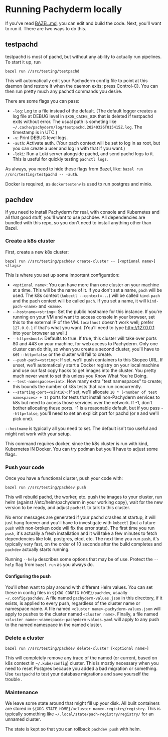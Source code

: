 # Running Pachyderm locally

If you've read [BAZEL.md](BAZEL.md), you can edit and build the code. Next, you'll want to run it.
There are two ways to do this.

## testpachd

testpachd is most of pachd, but without any ability to actually run pipelines. To start it up, run

    bazel run //src/testing/testpachd

This will automatically edit your Pachyderm config file to point at this daemon (and restore it when
the daemon exits; press Control-C). You can then run pretty much any pachctl commands you desire.

There are some flags you can pass:

- `-log`: Log to a file instead of the default. (The default logger creates a log file at DEBUG
  level in `$XDG_CACHE_DIR` that is deleted if testpachd exits without error. The usual path is
  someting like `~/.cache/pachyderm/log/testpachd.20240326T015415Z.log`. The timestamp is in UTC.)
- `-v`: Print DEBUG level logs.
- `-auth`: Activate auth. (Your pach context will be set to log in as root, but you can create a
  user and log in with that if you want.)
- `-loki`: Run a Loki server alongside pachd, and send pachd logs to it. This is useful for quickly
  testing `pachctl logs`.

As always, you need to hide these flags from Bazel, like:
`bazel run //src/testing/testpachd -- -auth`.

Docker is required, as `dockertestenv` is used to run postgres and minio.

## pachdev

If you need to install Pachyderm for real, with console and Kubernetes and all that good stuff,
you'll want to use pachdev. All dependencies are bundled with this repo, so you don't need to
install anything other than Bazel.

### Create a k8s cluster

First, create a new k8s cluster:

    bazel run //src/testing/pachdev create-cluster -- [<optional name>] <flags>

This is where you set up some important configuration:

- `<optional name>`: You can have more than one cluster on your machine at a time. This will be the
  name of it. If you don't set a name, `pach` will be used. The k8s context
  (`kubectl --context=...`) will be called `kind-pach` and the pach context will be called `pach`.
  If you set a name, it will `kind-pach-<name>` and `<name>`.
- `--hostname=<string>`: Set the public hostname for this instance. If you're running on your VM and
  want to access console in your browser, set this to the external IP of the VM. `localhost` doesn't
  work well; prefer `127.0.0.1` if that's what you want. (You'll need to type http://127.0.0.1 into
  your browser as well.)
- `--http=<bool>`: Defaults to true. If true, this cluster will take over ports 80 and 443 on your
  machine, for web access to Pachyderm. Only one cluster can do this, so when you create a second
  cluster, you'll have to set `--http=false` or the cluster will fail to create.
- `--push-path=<string>`: If set, we'll push containers to this Skopeo URL. If unset, we'll
  automatically start a Docker registry on your local machine and use our fast copy hacks to get
  images into the cluster. You pretty much never want to set this unless you Know What You're Doing.
- `--test-namespaces=<int>`: How many extra "test namespaces" to create; this bounds the number of
  k8s tests that can run concurrently.
- `--starting-port=<uint16>`: If set, we'll allocate `10 * (<number of test namespaces> + 1)` ports
  for tests that install non-Pachyderm services to k8s but need to access those services over the
  network. If -1, don't bother allocating these ports. -1 is a reasonable default, but if you pass
  `--http=false`, you'll need to set an explicit port for pachd (or `0` and we'll pick one).

`--hostname` is typically all you need to set. The default isn't too useful and might not work with
your setup.

This command requires docker, since the k8s cluster is run with kind, Kubernetes IN Docker. You can
try podman but you'll have to adjust some flags.

### Push your code

Once you have a functional cluster, push your code with:

    bazel run //src/testing/pachdev push

This will rebuild pachd, the worker, etc. push the images to your cluster, run helm (against
//etc/helm/pachyderm in your working copy), wait for the new version to be ready, and adjust
`pachctl` to talk to this cluster.

No error messages are generated if your pachd crashes at startup, it will just hang forever and
you'll have to investigate with `kubectl` (but a future `push` with non-broken code will fix the
error state). The first time you run `push`, it's actually a fresh installation and it will take a
few minutes to fetch dependencies like loki, postgres, etcd, etc. The next time you run `push`, it's
typically very fast, on the order of 10 seconds after the build completes and `pachdev` actually
starts running.

Running `--help` describes some options that may be of use. Protect the `--help` flag from
`bazel run` as you always do.

#### Configuring the push

You'll often want to play around with different Helm values. You can set these in config files in
`${XDG_CONFIG_HOME}/pachdev`, usually `~/.config/pachdev`. A file named `pachyderm-values.json` in
this directory, if it exists, is applied to every push, regardless of the cluster name or namespace
name. A file named `<cluster name>-pachyderm-values.json` will apply to pushes to the cluster named
`<cluster name>`. Finally, a file named `<cluster name>-<namespace>-pachyderm-values.yaml` will
apply to any push to the named namespace in the named cluster.

### Delete a cluster

    bazel run //src/testing/pachdev delete-cluster [<optional name>]

This will completely remove any trace of the named (or current, based on k8s context in
`~/.kube/config`) cluster. This is mostly necessary when you need to reset Postgres because you
added a bad migration or something. Use `testpachd` to test your database migrations and save
yourself the trouble .

### Maintenance

We leave some state around that might fill up your disk. All built containers are stored in
`${XDG_STATE_HOME}/<cluster name>-registry/registry`. This is typically something like
`~/.local/state/pach-registry/registry/` for an unnamed cluster.

The state is kept so that you can rollback `pachdev push` with helm.

